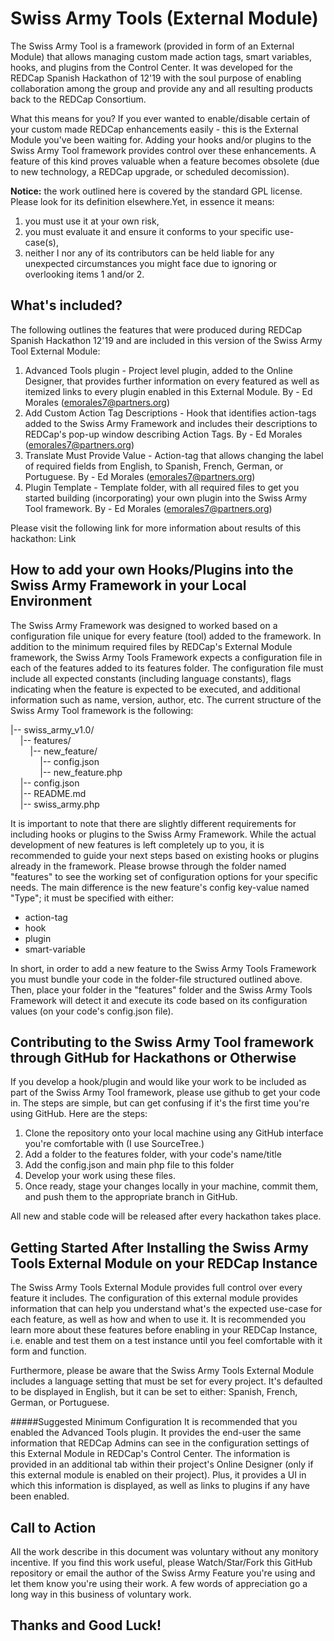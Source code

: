 # Swiss Army Tools (External Module)

The Swiss Army Tool is a framework (provided in form of an External Module) that allows managing custom made action tags, smart variables,
hooks, and plugins from the Control Center. It was developed for the REDCap Spanish Hackathon of 12'19 with the soul purpose of enabling collaboration among the group
and provide any and all resulting products back to the REDCap Consortium.

What this means for you? If you ever wanted to enable/disable certain of your custom made REDCap enhancements easily - this is the External Module
you've been waiting for. Adding your hooks and/or plugins to the Swiss Army Tool framework provides control over these enhancements. A feature of this kind
proves valuable when a feature becomes obsolete (due to new technology, a REDCap upgrade, or scheduled decomission).

<b>Notice:</b> the work outlined here is covered by the standard GPL license. Please look for its definition elsewhere.Yet, in essence it means:
1) you must use it at your own risk, 
2) you must evaluate it and ensure it conforms to your specific use-case(s), 
3) neither I nor any of its contributors can be held liable for any unexpected circumstances you might face due to ignoring or overlooking items 1 and/or 2.

## What's included?
The following outlines the features that were produced during REDCap Spanish Hackathon 12'19 and are included in this version of the Swiss Army Tool External Module:
1. Advanced Tools plugin - Project level plugin, added to the Online Designer, that provides further information on every featured as well as itemized links to every plugin enabled in this External Module. By - Ed Morales (emorales7@partners.org)
2. Add Custom Action Tag Descriptions - Hook that identifies action-tags added to the Swiss Army Framework and includes their descriptions to REDCap's pop-up window describing Action Tags. By - Ed Morales (emorales7@partners.org)
3. Translate Must Provide Value - Action-tag that allows changing the label of required fields from English, to Spanish, French, German, or Portuguese. By - Ed Morales (emorales7@partners.org)
4. Plugin Template - Template folder, with all required files to get you started building (incorporating) your own plugin into the Swiss Army Tool framework. By - Ed Morales (emorales7@partners.org)

Please visit the following link for more information about results of this hackathon:
Link

## How to add your own Hooks/Plugins into the Swiss Army Framework in your Local Environment
The Swiss Army Framework was designed to worked based on a configuration file unique for every feature (tool) added to the framework.
In addition to the minimum required files by REDCap's External Module framework, the Swiss Army Tools Framework expects a configuration file in each of the features 
added to its features folder. The configuration file must include all expected constants (including language constants), flags indicating when the feature is expected to be executed, and 
additional information such as name, version, author, etc. The current structure of the Swiss Army Tool framework is the following:

|-- swiss_army_v1.0/<br>
&nbsp;&nbsp;&nbsp;&nbsp;|-- features/<br>
&nbsp;&nbsp;&nbsp;&nbsp;&nbsp;&nbsp;&nbsp;&nbsp;|-- new_feature/<br>
&nbsp;&nbsp;&nbsp;&nbsp;&nbsp;&nbsp;&nbsp;&nbsp;&nbsp;&nbsp;&nbsp;&nbsp;|-- config.json <br>
&nbsp;&nbsp;&nbsp;&nbsp;&nbsp;&nbsp;&nbsp;&nbsp;&nbsp;&nbsp;&nbsp;&nbsp;|-- new_feature.php <br>
&nbsp;&nbsp;&nbsp;&nbsp;|-- config.json<br>
&nbsp;&nbsp;&nbsp;&nbsp;|-- README.md<br>
&nbsp;&nbsp;&nbsp;&nbsp;|-- swiss_army.php<br> 

It is important to note that there are slightly different requirements for including hooks or plugins to the Swiss Army Framework.
While the actual development of new features is left completely up to you, it is recommended to guide your next steps based on existing hooks or plugins already in the framework.
Please browse through the folder named "features" to see the working set of configuration options for your specific needs.
The main difference is the new feature's config key-value named "Type"; it must be specified with either:
* action-tag
* hook
* plugin
* smart-variable

In short, in order to add a new feature to the Swiss Army Tools Framework you must bundle your code in the folder-file structured outlined above.
Then, place your folder in the "features" folder and the Swiss Army Tools Framework will detect it and execute its code based on its configuration values (on your code's config.json file). 

## Contributing to the Swiss Army Tool framework through GitHub for Hackathons or Otherwise
If you develop a hook/plugin and would like your work to be included as part of the Swiss Army Tool framework, please use github to get your code in.
The steps are simple, but can get confusing if it's the first time you're using GitHub. Here are the steps:
1. Clone the repository onto your local machine using any GitHub interface you're comfortable with (I use SourceTree.)
2. Add a folder to the features folder, with your code's name/title
3. Add the config.json and main php file to this folder
4. Develop your work using these files.
5. Once ready, stage your changes locally in your machine, commit them, and push them to the appropriate branch in GitHub.

All new and stable code will be released after every hackathon takes place.

## Getting Started After Installing the Swiss Army Tools External Module on your REDCap Instance
The Swiss Army Tools External Module provides full control over every feature it includes. 
The configuration of this external module provides information that can help you understand what's the expected use-case for each feature, as well as how and when to use it. 
It is recommended you learn more about these features before enabling in your REDCap Instance, i.e. enable and test them on a test instance until you feel comfortable with it form and function.

Furthermore, please be aware that the Swiss Army Tools External Module includes a language setting that must be set for every project. It's defaulted to be displayed in English, but it can be set to either:
Spanish, French, German, or Portuguese. 

#####Suggested Minimum Configuration
It is recommended that you enabled the Advanced Tools plugin. It provides the end-user the same information that REDCap Admins can see in the configuration settings of this External Module in REDCap's Control Center. 
The information is provided in an additional tab within their project's Online Designer (only if this external module is enabled on their project).
Plus, it provides a UI in which this information is displayed, as well as links to plugins if any have been enabled.

## Call to Action
All the work describe in this document was voluntary without any monitory incentive. If you find this work useful, please Watch/Star/Fork this GitHub repository or email the author of the 
Swiss Army Feature you're using and let them know you're using their work. A few words of appreciation go a long way in this business of voluntary work. 

## Thanks and Good Luck!